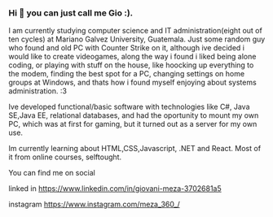 ### Hi 👋 you can just call me Gio :).

<div>
<link rel="stylesheet" href="https://cdn.jsdelivr.net/gh/devicons/devicon@v2.12.0/devicon.min.css">
  
</div>
<div>
<i class="devicon-apache-line-wordmark"></i>
  <i class="devicon-atom-original"></i>
</div>
I am currently studying computer science and IT administration(eight out of ten cycles) at Mariano Galvez University, Guatemala.
Just some random guy who found and old PC with Counter Strike on it, although ive decided i would like to create videogames, along the way i found i liked being alone coding, or playing with stuff on the house, like hoocking up everything to the modem, finding the best spot for a PC, changing settings on home groups at Windows, and thats how i found myself enjoying about systems administration. :3

Ive developed functional/basic software with technologies like C#, Java SE,Java EE, relational databases, and had the oportunity to mount my own PC, which was at first for gaming, but it turned out as a server for my own use.

Im currently learning about HTML,CSS,Javascript, .NET and React. Most of it from online courses, selftought.

You can find me on social

linked in
https://www.linkedin.com/in/giovani-meza-3702681a5

instagram
https://www.instagram.com/meza_360_/



<!--
**meza360/meza360** is a ✨ _special_ ✨ repository because its `README.md` (this file) appears on your GitHub profile.

Here are some ideas to get you started:

- 🔭 I’m currently working on ...
- 🌱 I’m currently learning ...
- 👯 I’m looking to collaborate on ...
- 🤔 I’m looking for help with ...
- 💬 Ask me about ...
- 📫 How to reach me: ...
- 😄 Pronouns: ...
- ⚡ Fun fact: ...
-->
